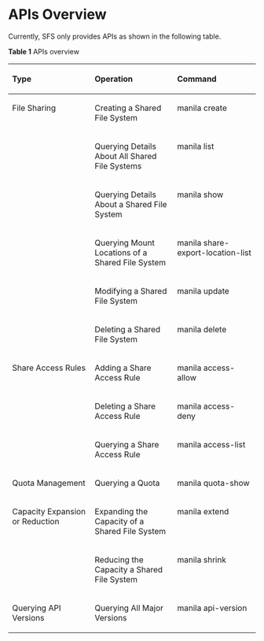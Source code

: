 # APIs Overview<a name="EN-US_TOPIC_0091845611"></a>

Currently, SFS only provides APIs as shown in the following table.

**Table  1**  APIs overview

<a name="table44686951202556"></a>
<table><thead align="left"><tr id="row8687869202556"><th class="cellrowborder" valign="top" width="33.33333333333333%" id="mcps1.2.4.1.1"><p id="p25223878202556"><a name="p25223878202556"></a><a name="p25223878202556"></a>Type</p>
</th>
<th class="cellrowborder" valign="top" width="33.33333333333333%" id="mcps1.2.4.1.2"><p id="p29868257202556"><a name="p29868257202556"></a><a name="p29868257202556"></a>Operation</p>
</th>
<th class="cellrowborder" valign="top" width="33.33333333333333%" id="mcps1.2.4.1.3"><p id="p3409765202556"><a name="p3409765202556"></a><a name="p3409765202556"></a>Command</p>
</th>
</tr>
</thead>
<tbody><tr id="row30687885202556"><td class="cellrowborder" rowspan="6" valign="top" width="33.33333333333333%" headers="mcps1.2.4.1.1 "><p id="p63183968202731"><a name="p63183968202731"></a><a name="p63183968202731"></a>File Sharing</p>
</td>
<td class="cellrowborder" valign="top" width="33.33333333333333%" headers="mcps1.2.4.1.2 "><p id="p16624368202556"><a name="p16624368202556"></a><a name="p16624368202556"></a>Creating a Shared File System</p>
</td>
<td class="cellrowborder" valign="top" width="33.33333333333333%" headers="mcps1.2.4.1.3 "><p id="p4396548202556"><a name="p4396548202556"></a><a name="p4396548202556"></a>manila create</p>
</td>
</tr>
<tr id="row39568935202556"><td class="cellrowborder" valign="top" headers="mcps1.2.4.1.1 "><p id="p34701003202556"><a name="p34701003202556"></a><a name="p34701003202556"></a>Querying Details About All Shared File Systems</p>
</td>
<td class="cellrowborder" valign="top" headers="mcps1.2.4.1.2 "><p id="p59317898202556"><a name="p59317898202556"></a><a name="p59317898202556"></a>manila list</p>
</td>
</tr>
<tr id="row64099042202556"><td class="cellrowborder" valign="top" headers="mcps1.2.4.1.1 "><p id="p49672955202556"><a name="p49672955202556"></a><a name="p49672955202556"></a>Querying Details About a Shared File System</p>
</td>
<td class="cellrowborder" valign="top" headers="mcps1.2.4.1.2 "><p id="p64086447202556"><a name="p64086447202556"></a><a name="p64086447202556"></a>manila show</p>
</td>
</tr>
<tr id="row39907115202556"><td class="cellrowborder" valign="top" headers="mcps1.2.4.1.1 "><p id="p38906446202556"><a name="p38906446202556"></a><a name="p38906446202556"></a>Querying Mount Locations of a Shared File System</p>
</td>
<td class="cellrowborder" valign="top" headers="mcps1.2.4.1.2 "><p id="p64414449202556"><a name="p64414449202556"></a><a name="p64414449202556"></a>manila share-export-location-list</p>
</td>
</tr>
<tr id="row42859131202556"><td class="cellrowborder" valign="top" headers="mcps1.2.4.1.1 "><p id="p12619163202556"><a name="p12619163202556"></a><a name="p12619163202556"></a>Modifying a Shared File System</p>
</td>
<td class="cellrowborder" valign="top" headers="mcps1.2.4.1.2 "><p id="p15519319202556"><a name="p15519319202556"></a><a name="p15519319202556"></a>manila update</p>
</td>
</tr>
<tr id="row5456143202556"><td class="cellrowborder" valign="top" headers="mcps1.2.4.1.1 "><p id="p28735362202556"><a name="p28735362202556"></a><a name="p28735362202556"></a>Deleting a Shared File System</p>
</td>
<td class="cellrowborder" valign="top" headers="mcps1.2.4.1.2 "><p id="p45862960202556"><a name="p45862960202556"></a><a name="p45862960202556"></a>manila delete</p>
</td>
</tr>
<tr id="row10113456202556"><td class="cellrowborder" rowspan="3" valign="top" width="33.33333333333333%" headers="mcps1.2.4.1.1 "><p id="p46825974202830"><a name="p46825974202830"></a><a name="p46825974202830"></a>Share Access Rules</p>
</td>
<td class="cellrowborder" valign="top" width="33.33333333333333%" headers="mcps1.2.4.1.2 "><p id="p50831912202556"><a name="p50831912202556"></a><a name="p50831912202556"></a>Adding a Share Access Rule</p>
</td>
<td class="cellrowborder" valign="top" width="33.33333333333333%" headers="mcps1.2.4.1.3 "><p id="p23744211202556"><a name="p23744211202556"></a><a name="p23744211202556"></a>manila access-allow</p>
</td>
</tr>
<tr id="row40878604202727"><td class="cellrowborder" valign="top" headers="mcps1.2.4.1.1 "><p id="p37501645202727"><a name="p37501645202727"></a><a name="p37501645202727"></a>Deleting a Share Access Rule</p>
</td>
<td class="cellrowborder" valign="top" headers="mcps1.2.4.1.2 "><p id="p17734406202727"><a name="p17734406202727"></a><a name="p17734406202727"></a>manila access-deny</p>
</td>
</tr>
<tr id="row53073051202719"><td class="cellrowborder" valign="top" headers="mcps1.2.4.1.1 "><p id="p51506830202719"><a name="p51506830202719"></a><a name="p51506830202719"></a>Querying a Share Access Rule</p>
</td>
<td class="cellrowborder" valign="top" headers="mcps1.2.4.1.2 "><p id="p11303676202719"><a name="p11303676202719"></a><a name="p11303676202719"></a>manila access-list</p>
</td>
</tr>
<tr id="row30213251202723"><td class="cellrowborder" valign="top" width="33.33333333333333%" headers="mcps1.2.4.1.1 "><p id="p31354281202723"><a name="p31354281202723"></a><a name="p31354281202723"></a>Quota Management</p>
</td>
<td class="cellrowborder" valign="top" width="33.33333333333333%" headers="mcps1.2.4.1.2 "><p id="p56668839202723"><a name="p56668839202723"></a><a name="p56668839202723"></a>Querying a Quota</p>
</td>
<td class="cellrowborder" valign="top" width="33.33333333333333%" headers="mcps1.2.4.1.3 "><p id="p26773286202723"><a name="p26773286202723"></a><a name="p26773286202723"></a>manila quota-show</p>
</td>
</tr>
<tr id="row14724397202825"><td class="cellrowborder" rowspan="2" valign="top" width="33.33333333333333%" headers="mcps1.2.4.1.1 "><p id="p51825476202825"><a name="p51825476202825"></a><a name="p51825476202825"></a>Capacity Expansion or Reduction</p>
<p id="p49946724202818"><a name="p49946724202818"></a><a name="p49946724202818"></a></p>
</td>
<td class="cellrowborder" valign="top" width="33.33333333333333%" headers="mcps1.2.4.1.2 "><p id="p37114048202825"><a name="p37114048202825"></a><a name="p37114048202825"></a>Expanding the Capacity of a Shared File System</p>
</td>
<td class="cellrowborder" valign="top" width="33.33333333333333%" headers="mcps1.2.4.1.3 "><p id="p53447945202825"><a name="p53447945202825"></a><a name="p53447945202825"></a>manila extend</p>
</td>
</tr>
<tr id="row31271292202818"><td class="cellrowborder" valign="top" headers="mcps1.2.4.1.1 "><p id="p19152857202818"><a name="p19152857202818"></a><a name="p19152857202818"></a>Reducing the Capacity a Shared File System</p>
</td>
<td class="cellrowborder" valign="top" headers="mcps1.2.4.1.2 "><p id="p7877570202818"><a name="p7877570202818"></a><a name="p7877570202818"></a>manila shrink</p>
</td>
</tr>
<tr id="row44954445202822"><td class="cellrowborder" valign="top" width="33.33333333333333%" headers="mcps1.2.4.1.1 "><p id="p17431419202822"><a name="p17431419202822"></a><a name="p17431419202822"></a>Querying API Versions</p>
</td>
<td class="cellrowborder" valign="top" width="33.33333333333333%" headers="mcps1.2.4.1.2 "><p id="p2658838202822"><a name="p2658838202822"></a><a name="p2658838202822"></a>Querying All Major Versions</p>
</td>
<td class="cellrowborder" valign="top" width="33.33333333333333%" headers="mcps1.2.4.1.3 "><p id="p14039301202822"><a name="p14039301202822"></a><a name="p14039301202822"></a>manila api-version</p>
</td>
</tr>
</tbody>
</table>

